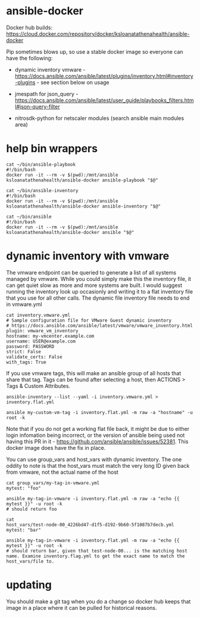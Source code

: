 # ansible-docker

Docker hub builds: https://cloud.docker.com/repository/docker/ksloanatathenahealth/ansible-docker

Pip sometimes blows up, so use a stable docker image so everyone can have the following:

- dynamic inventory vmware - https://docs.ansible.com/ansible/latest/plugins/inventory.html#inventory-plugins - see section below on usage

- jmespath for json_query - https://docs.ansible.com/ansible/latest/user_guide/playbooks_filters.html#json-query-filter

- nitrosdk-python for netscaler modules (search ansible main modules area)

# help bin wrappers

```
cat ~/bin/ansible-playbook
#!/bin/bash
docker run -it --rm -v $(pwd):/mnt/ansible ksloanatathenahealth/ansible-docker ansible-playbook "$@"
```

```
cat ~/bin/ansible-inventory
#!/bin/bash
docker run -it --rm -v $(pwd):/mnt/ansible ksloanatathenahealth/ansible-docker ansible-inventory "$@"
```

```
cat ~/bin/ansible
#!/bin/bash
docker run -it --rm -v $(pwd):/mnt/ansible ksloanatathenahealth/ansible-docker ansible "$@"
```

# dynamic inventory with vmware

The vmware endpoint can be queried to generate a list of all systems managed by vmware.  While you could simply make this the inventory file, it can get quiet slow as more and more systems are built.  I would suggest running the inventory look up occasionly and writing it to a flat inventory file that you use for all other calls.  The dynamic file inventory file needs to end in vmware.yml

```
cat inventory.vmware.yml
# Sample configuration file for VMware Guest dynamic inventory
# https://docs.ansible.com/ansible/latest/vmware/vmware_inventory.html
plugin: vmware_vm_inventory
hostname: my-vmcenter.example.com
username: USER@example.com
password: PASSWORD
strict: False
validate_certs: False
with_tags: True
```

If you use vmware tags, this will make an ansible group of all hosts that share that tag. Tags can be found after selecting a host, then ACTIONS > Tags & Custom Attributes.

```
ansible-inventory --list --yaml -i inventory.vmware.yml > inventory.flat.yml

ansible my-custom-vm-tag -i inventory.flat.yml -m raw -a "hostname" -u root -k
```

Note that if you do not get a working flat file back, it might be due to either login infomation being incorrect, or the version of ansible being used not having this PR in it - https://github.com/ansible/ansible/issues/52381.  This docker image does have the fix in place.

You can use group_vars and host_vars with dynamic inventory.  The one oddity to note is that the host_vars must match the very long ID given back from vmware, not the actual name of the host

```
cat group_vars/my-tag-in-vmware.yml                                                                                                                
mytest: "foo"

ansible my-tag-in-vmware -i inventory.flat.yml -m raw -a "echo {{ mytest }}" -u root -k
# should return foo

cat
host_vars/test-node-00_4226bd47-d1f5-d192-9b60-5f1087b7decb.yml
mytest: "bar"

ansible my-tag-in-vmware -i inventory.flat.yml -m raw -a "echo {{ mytest }}" -u root -k
# should return bar, given that test-node-00... is the matching host name. Examine inventory.flag.yml to get the exact name to match the host_vars/file to.
```

# updating
You should make a git tag when you do a change so docker hub keeps that image in a place where it can be pulled for historical reasons.
